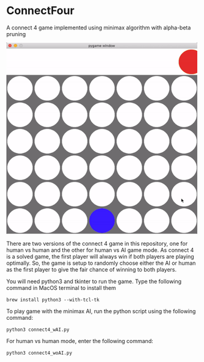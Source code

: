 # ConnectFour
A connect 4 game implemented using minimax algorithm with alpha-beta pruning

<img src="connect4wAI_demo.gif" width="500" height="500" />


There are two versions of the connect 4 game in this repository, one for human vs human and the other for human vs AI game mode. As connect 4 is a solved game, the first player will always win if both players are playing optimally. So, the game is setup to randomly choose either the AI or human as the first player to give the fair chance of winning to both players.

You will need python3 and tkinter to run the game. Type the following command in MacOS terminal to install them

```
brew install python3 --with-tcl-tk
```

To play game with the minimax AI, run the python script using the following command:

```
python3 connect4_wAI.py
```


For human vs human mode, enter the following command:

```
python3 connect4_woAI.py
```
